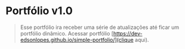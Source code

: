 # Portfólio v1.0

> Esse portfólio ira receber uma série de atualizações até ficar um portfólio dinâmico.
> Acessar portfólio [https://dev-edsonlopes.github.io/simple-portfolio/](clique aqui).